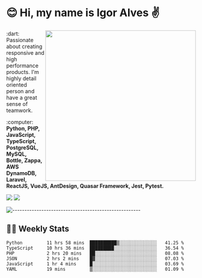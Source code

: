 # :blush: Hi, my name is Igor Alves :v:

<img src="https://github-readme-stats.vercel.app/api?username=iguit0&show_icons=true&include_all_commits=true&count_private=true&theme=dark" min-width="400px" max-width="400px" width="400px" align="right" />

<p align="left"> 
  :dart: Passionate about creating responsive and high performance products.
  I'm highly detail oriented person and have a great sense of teamwork.
</p>

<p align="left">
  :computer: <strong>Python, PHP, JavaScript, TypeScript, PostgreSQL, MySQL, Bottle, Zappa, AWS DynamoDB, Laravel, ReactJS, VueJS, AntDesign, Quasar Framework, Jest, Pytest.</strong>
</p>

<p align="left">
  <a href="https://www.linkedin.com/in/igor-lucio-alves" target="_blank" rel="noopener noreferrer" alt="LinkedIn">
  <img src="https://img.shields.io/badge/LinkedIn-0077B5?style=for-the-badge&logo=linkedin&logoColor=white" /></a>

  <a href="https://t.me/iguit0" target="_blank" rel="noopener noreferrer" alt="Telegram">
  <img src="https://img.shields.io/badge/Telegram-2CA5E0?style=for-the-badge&logo=telegram&logoColor=white" /></a>
</p>

![-----------------------------------------------------](https://raw.githubusercontent.com/andreasbm/readme/master/assets/lines/aqua.png)

## :man_technologist: Weekly Stats
<!--START_SECTION:waka-->

```text
Python         11 hrs 58 mins  ██████████▒░░░░░░░░░░░░░░   41.25 %
TypeScript     10 hrs 36 mins  █████████░░░░░░░░░░░░░░░░   36.54 %
PHP            2 hrs 20 mins   ██░░░░░░░░░░░░░░░░░░░░░░░   08.08 %
JSON           2 hrs 2 mins    █▓░░░░░░░░░░░░░░░░░░░░░░░   07.03 %
JavaScript     1 hr 4 mins     █░░░░░░░░░░░░░░░░░░░░░░░░   03.69 %
YAML           19 mins         ▒░░░░░░░░░░░░░░░░░░░░░░░░   01.09 %
```

<!--END_SECTION:waka-->
